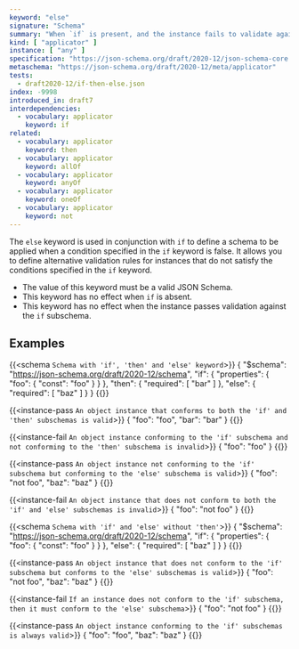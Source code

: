 ```yaml
---
keyword: "else"
signature: "Schema"
summary: "When `if` is present, and the instance fails to validate against its subschema, then validation succeeds against this keyword if the instance successfully validates against this keyword's subschema."
kind: [ "applicator" ]
instance: [ "any" ]
specification: "https://json-schema.org/draft/2020-12/json-schema-core.html#section-10.2.2.3"
metaschema: "https://json-schema.org/draft/2020-12/meta/applicator"
tests:
  - draft2020-12/if-then-else.json
index: -9998
introduced_in: draft7
interdependencies:
  - vocabulary: applicator
    keyword: if
related:
  - vocabulary: applicator
    keyword: then
  - vocabulary: applicator
    keyword: allOf
  - vocabulary: applicator
    keyword: anyOf
  - vocabulary: applicator
    keyword: oneOf
  - vocabulary: applicator
    keyword: not
---
```


The `else` keyword is used in conjunction with `if` to define a schema to be applied when a condition specified in the `if` keyword is false. It allows you to define alternative validation rules for instances that do not satisfy the conditions specified in the `if` keyword.

* The value of this keyword must be a valid JSON Schema.
* This keyword has no effect when `if` is absent.
* This keyword has no effect when the instance passes validation against the `if` subschema.

## Examples

{{<schema `Schema with 'if', 'then' and 'else' keyword`>}}
{
  "$schema": "https://json-schema.org/draft/2020-12/schema",
  "if": {
    "properties":
      { "foo": { "const": "foo" }
    }
  },
  "then": { "required": [ "bar" ] },
  "else": { "required": [ "baz" ] }
}
{{</schema>}}

{{<instance-pass `An object instance that conforms to both the 'if' and 'then' subschemas is valid`>}}
{ "foo": "foo", "bar": "bar" }
{{</instance-pass>}}

{{<instance-fail `An object instance conforming to the 'if' subschema and not conforming to the 'then' subschema is invalid`>}}
{ "foo": "foo" }
{{</instance-fail>}}

{{<instance-pass `An object instance not conforming to the 'if' subschema but conforming to the 'else' subschema is valid`>}}
{ "foo": "not foo", "baz": "baz" }
{{</instance-pass>}}

{{<instance-fail `An object instance that does not conform to both the 'if' and 'else' subschemas is invalid`>}}
{ "foo": "not foo" }
{{</instance-fail>}}

{{<schema `Schema with 'if' and 'else' without 'then'`>}}
{
  "$schema": "https://json-schema.org/draft/2020-12/schema",
  "if": {
    "properties":
      { "foo": { "const": "foo" }
    }
  },
  "else": { "required": [ "baz" ] }
}
{{</schema>}}

{{<instance-pass `An object instance that does not conform to the 'if' subschema but conforms to the 'else' subschemas is valid`>}}
{ "foo": "not foo", "baz": "baz" }
{{</instance-pass>}}

{{<instance-fail `If an instance does not conform to the 'if' subschema, then it must conform to the 'else' subschema`>}}
{ "foo": "not foo" }
{{</instance-fail>}}

{{<instance-pass `An object instance conforming to the 'if' subschemas is always valid`>}}
{ "foo": "foo", "baz": "baz" }
{{</instance-pass>}}
